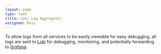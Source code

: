 ```yaml
---
layout: page
type: task
title: Loki Log Aggregator
assigned: Ross
---
```


To allow logs from all services to be easily viewable for easy debugging, all logs are sent to [Loki](https://grafana.com/oss/loki/) for debugging, monitoring, and potentially forwarding to [Grafana](https://grafana.com/).